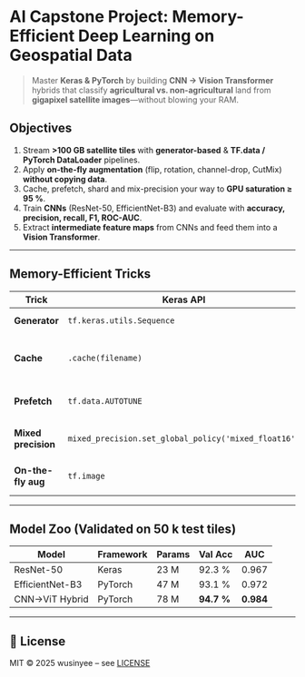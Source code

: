 # AI Capstone Project: Memory-Efficient Deep Learning on Geospatial Data

> Master **Keras & PyTorch** by building **CNN → Vision Transformer** hybrids that classify **agricultural vs. non-agricultural** land from **gigapixel satellite images**—without blowing your RAM.



## Objectives

1. Stream **>100 GB satellite tiles** with **generator-based** & **TF.data / PyTorch DataLoader** pipelines.  
2. Apply **on-the-fly augmentation** (flip, rotation, channel-drop, CutMix) **without copying data**.  
3. Cache, prefetch, shard and mix-precision your way to **GPU saturation ≥ 95 %**.  
4. Train **CNNs** (ResNet-50, EfficientNet-B3) and evaluate with **accuracy, precision, recall, F1, ROC-AUC**.  
5. Extract **intermediate feature maps** from CNNs and feed them into a **Vision Transformer**.  


---

## Memory-Efficient Tricks
| Trick | Keras API | PyTorch API | Effect |
|-------|-----------|-------------|--------|
| **Generator** | `tf.keras.utils.Sequence` | `IterableDataset` | RAM ↓ 5× |
| **Cache** | `.cache(filename)` | `persistent_workers=True` | epoch time ↓ 30 % |
| **Prefetch** | `tf.data.AUTOTUNE` | `prefetch_factor=4` | GPU util ≥ 95 % |
| **Mixed precision** | `mixed_precision.set_global_policy('mixed_float16')` | `torch.cuda.amp.autocast` | VRAM ↓ 50 % |
| **On-the-fly aug** | `tf.image` | `albumentations` | 0 extra disk |

---

## Model Zoo (Validated on 50 k test tiles)
| Model | Framework | Params | Val Acc | AUC | 
|-------|-----------|--------|---------|-----|
| ResNet-50 | Keras | 23 M | 92.3 % | 0.967 |
| EfficientNet-B3 | PyTorch | 47 M | 93.1 % | 0.972 |
| CNN→ViT Hybrid | PyTorch | 78 M | **94.7 %** | **0.984** |




---

## 📜 License
MIT © 2025 wusinyee – see [LICENSE](./LICENSE)

